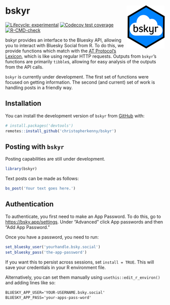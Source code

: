 
<!-- README.md is generated from README.Rmd. Please edit that file -->

# bskyr <img src="man/figures/logo.png" align="right" height="136" alt="" />

<!-- badges: start -->

[![Lifecycle:
experimental](https://img.shields.io/badge/lifecycle-experimental-orange.svg)](https://lifecycle.r-lib.org/articles/stages.html#experimental)
[![Codecov test
coverage](https://codecov.io/gh/christopherkenny/bskyr/branch/main/graph/badge.svg)](https://app.codecov.io/gh/christopherkenny/bskyr?branch=main)
[![R-CMD-check](https://github.com/christopherkenny/bskyr/actions/workflows/R-CMD-check.yaml/badge.svg)](https://github.com/christopherkenny/bskyr/actions/workflows/R-CMD-check.yaml)
<!-- badges: end -->

bskyr provides an interface to the Bluesky API, allowing you to interact
with Bluesky Social from R. To do this, we provide functions which match
with the [AT Protocol’s Lexicon](https://atproto.com/guides/lexicon),
which is like using regular HTTP requests. Outputs from `bskyr`’s
functions are primarily `tibble`s, allowing for easy analysis of the
outputs from the API calls.

`bskyr` is currently under development. The first set of functions were
focused on getting information. The second (and current) set of work is
handling posts in a friendly way.

## Installation

You can install the development version of `bskyr` from
[GitHub](https://github.com/) with:

``` r
# install.packages('devtools')
remotes::install_github('christopherkenny/bskyr')
```

## Posting with `bskyr`

Posting capabilities are still under development.

``` r
library(bskyr)
```

Text posts can be made as follows:

``` r
bs_post('Your text goes here.')
```

## Authentication

To authenticate, you first need to make an App Password. To do this, go
to <https://bsky.app/settings>. Under “Advanced” click App passwords and
then “Add App Password.”

Once you have a password, you need to run:

``` r
set_bluesky_user('yourhandle.bsky.social')
set_bluesky_pass('the-app-password')
```

If you want this to persist across sessions, set `install = TRUE`. This
will save your credentials in your R environment file.

Alternatively, you can set them manually using
`usethis::edit_r_environ()` and adding lines like so:

    BLUESKY_APP_USER='YOUR-USERNAME.bsky.social'
    BLUESKY_APP_PASS='your-apps-pass-word'
